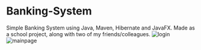 # Banking-System
Simple Banking System using Java, Maven, Hibernate and JavaFX. Made as a school project, along with two of my friends/colleagues.
![login](https://user-images.githubusercontent.com/75422766/106893920-ea127c00-66f6-11eb-97bc-17b9febefa3d.PNG)
![mainpage](https://user-images.githubusercontent.com/75422766/106893924-eb43a900-66f6-11eb-86b3-f7ee83b8fc67.PNG)
